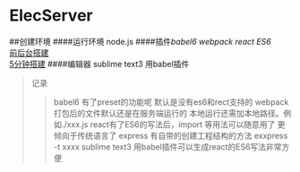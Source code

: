 # ElecServer



##创建环境 
####运行环境 node.js
####插件*babel6 webpack react ES6*  
[前后台搭建](http://www.cnblogs.com/Leo_wl/p/4883647.html)   
[5分钟搭建](http://www.tuicool.com/articles/EbeiuyN)
####编辑器 sublime text3 用babel插件

>记录
>>babel6 有了preset的功能呢    默认是没有es6和rect支持的
>>webpack打包后的文件默认还是在服务端运行的 本地运行还需加本地路径。例如./xxx.js
>>react有了ES6的写法后，import 等用法可以随意用了   更倾向于传统语言了
>>express 有自带的创建工程结构的方法  exxpress -t xxxx
>>sublime text3 用babel插件可以生成react的ES6写法非常方便





